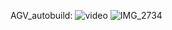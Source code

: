 AGV_autobuild:
![video](https://github.com/TzuyenHuang/FlexSim/assets/75783579/e1e524ef-95b8-40e3-8a7a-052d1da64e8d)
![IMG_2734](https://github.com/TzuyenHuang/FlexSim/assets/75783579/d0b023f2-1998-4601-a2cd-144148ccd997)
